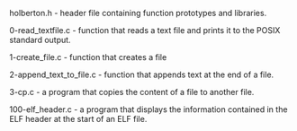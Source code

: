 holberton.h - header file containing function prototypes and libraries.

0-read_textfile.c - function that reads a text file and prints it to the POSIX standard output.

1-create_file.c - function that creates a file

2-append_text_to_file.c - function that appends text at the end of a file.

3-cp.c - a program that copies the content of a file to another file.

100-elf_header.c - a program that displays the information contained in the ELF header at the start of an ELF file.
